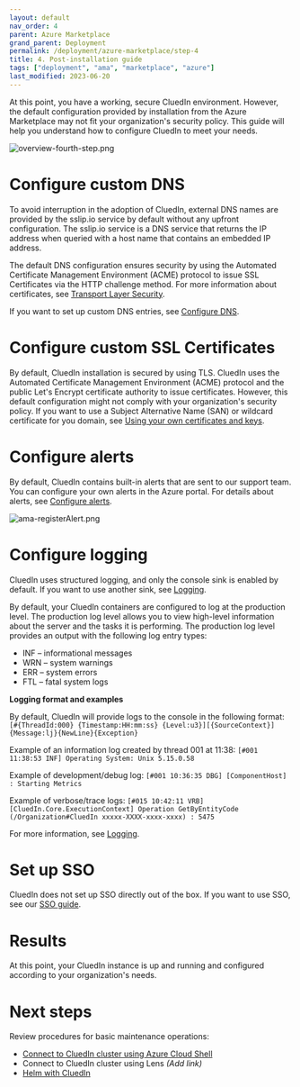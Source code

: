 ```yaml
---
layout: default
nav_order: 4
parent: Azure Marketplace
grand_parent: Deployment
permalink: /deployment/azure-marketplace/step-4
title: 4. Post-installation guide
tags: ["deployment", "ama", "marketplace", "azure"]
last_modified: 2023-06-20
---
```


At this point, you have a working, secure CluedIn environment. However, the default configuration provided by installation from the Azure Marketplace may not fit your organization's security policy. This guide will help you understand how to configure CluedIn to meet your needs.

![overview-fourth-step.png](../../assets/images/ama/install-guide/overview-fourth-step.png)

# Configure custom DNS

To avoid interruption in the adoption of CluedIn, external DNS names are provided by the sslip.io service by default without any upfront configuration. The sslip.io service is a DNS service that returns the IP address when queried with a host name that contains an embedded IP address.

The default DNS configuration ensures security by using the Automated Certificate Management Environment (ACME) protocol to issue SSL Certificates via the HTTP challenge method. For more information about certificates, see [Transport Layer Security](https://dev.azure.com/CluedIn-io/CluedIn/_wiki/wikis/CluedIn.wiki/1199/TLS-SSL).

If you want to set up custom DNS entries, see [Configure DNS](https://dev.azure.com/CluedIn-io/CluedIn/_wiki/wikis/CluedIn.wiki/1197/DNS).

# Configure custom SSL Certificates

By default, CluedIn installation is secured by using TLS. CluedIn uses the Automated Certificate Management Environment (ACME) protocol and the public Let's Encrypt certificate authority to issue certificates. However, this default configuration might not comply with your organization's security policy. If you want to use a Subject Alternative Name (SAN) or wildcard certificate for you domain, see [Using your own certificates and keys](https://dev.azure.com/CluedIn-io/CluedIn/_wiki/wikis/CluedIn.wiki/1199/TLS-SSL?anchor=using-your-own-certificates-and-keys).

# Configure alerts

By default, CluedIn contains built-in alerts that are sent to our support team. You can configure your own alerts in the Azure portal. For details about alerts, see [Configure alerts](https://dev.azure.com/CluedIn-io/CluedIn/_wiki/wikis/CluedIn.wiki/1205/Alert).

![ama-registerAlert.png](../../assets/images/ama/install-guide/ama-registerAlert.png)

# Configure logging

CluedIn uses structured logging, and only the console sink is enabled by default. If you want to use another sink, see [Logging](https://dev.azure.com/CluedIn-io/CluedIn/_wiki/wikis/CluedIn.wiki/1202/Logs).

By default, your CluedIn containers are configured to log at the production level. The production log level allows you to view high-level information about the server and the tasks it is performing. The production log level provides an output with the following log entry types:

- INF – informational messages
- WRN – system warnings
- ERR – system errors
- FTL – fatal system logs

**Logging format and examples**

By default, CluedIn will provide logs to the console in the following format:
`[#{ThreadId:000} {Timestamp:HH:mm:ss} {Level:u3}][{SourceContext}] {Message:lj}{NewLine}{Exception}`

Example of an information log created by thread 001 at 11:38:
`[#001 11:38:53 INF] Operating System: Unix 5.15.0.58`

Example of development/debug log:
`[#001 10:36:35 DBG] [ComponentHost] : Starting Metrics`

Example of verbose/trace logs:
`[#015 10:42:11 VRB][CluedIn.Core.ExecutionContext] Operation GetByEntityCode (/Organization#CluedIn xxxxx-XXXX-xxxx-xxxx) : 5475`

For more information, see [Logging](https://dev.azure.com/CluedIn-io/CluedIn/_wiki/wikis/CluedIn.wiki/1202/Logs).

# Set up SSO

CluedIn does not set up SSO directly out of the box. If you want to use SSO, see our [SSO guide](https://dev.azure.com/CluedIn-io/CluedIn/_wiki/wikis/CluedIn.wiki/1211/SSO).

# Results

At this point, your CluedIn instance is up and running and configured according to your organization's needs.

# Next steps

Review procedures for basic maintenance operations:

- [Connect to CluedIn cluster using Azure Cloud Shell](https://dev.azure.com/CluedIn-io/CluedIn/_wiki/wikis/CluedIn.wiki/1226/Connect-to-CluedIn-cluster)
- Connect to CluedIn cluster using Lens _(Add link)_
- [Helm with CluedIn](https://dev.azure.com/CluedIn-io/CluedIn/_wiki/wikis/CluedIn.wiki/1220/Helm)

